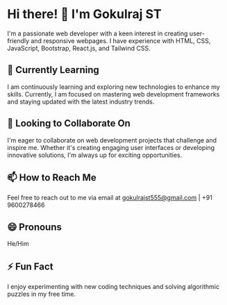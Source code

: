 # Hi there! 👋 I'm Gokulraj ST

I'm a passionate web developer with a keen interest in creating user-friendly and responsive webpages. I have experience with HTML, CSS, JavaScript, Bootstrap, React.js, and Tailwind CSS.

## 🌱 Currently Learning

I am continuously learning and exploring new technologies to enhance my skills. Currently, I am focused on mastering web development frameworks and staying updated with the latest industry trends.

## 💼 Looking to Collaborate On

I'm eager to collaborate on web development projects that challenge and inspire me. Whether it's creating engaging user interfaces or developing innovative solutions, I'm always up for exciting opportunities.

## 📫 How to Reach Me

Feel free to reach out to me via email at [gokulrajst555@gmail.com](mailto:gokulrajst555@gmail.com) | +91 9600278466

## 😄 Pronouns

He/Him

## ⚡ Fun Fact

I enjoy experimenting with new coding techniques and solving algorithmic puzzles in my free time.
